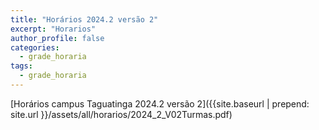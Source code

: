 ```yaml
---
title: "Horários 2024.2 versão 2"
excerpt: "Horarios"
author_profile: false
categories:
  - grade_horaria
tags:
  - grade_horaria
---
```

[Horários campus Taguatinga 2024.2 versão 2]({{site.baseurl | prepend: site.url }}/assets/all/horarios/2024_2_V02Turmas.pdf)
